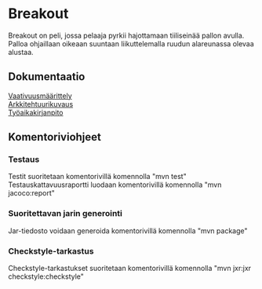 # Breakout
Breakout on peli, jossa pelaaja pyrkii hajottamaan tiiliseinää pallon avulla. Palloa ohjaillaan oikeaan suuntaan liikuttelemalla ruudun alareunassa olevaa alustaa.  
## Dokumentaatio 
[Vaativuusmäärittely](https://github.com/esostolv/ot-harjoitustyo/blob/master/dokumentaatio/vaativuusmaarittely.md) <br>
[Arkkitehtuurikuvaus](https://github.com/esostolv/ot-harjoitustyo/blob/master/dokumentaatio/arkkitehtuuri.md) <br>
[Työaikakirjanpito](https://github.com/esostolv/ot-harjoitustyo/blob/master/dokumentaatio/tyoaikakirjanpito.md) <br>
## Komentoriviohjeet
### Testaus
Testit suoritetaan komentorivillä komennolla "mvn test" <br>
Testauskattavuusraportti luodaan komentorivillä komennolla "mvn jacoco:report" <br> 
### Suoritettavan jarin generointi
Jar-tiedosto voidaan generoida komentorivillä komennolla "mvn package" <br>
### Checkstyle-tarkastus
Checkstyle-tarkastukset suoritetaan komentorivillä komennolla "mvn jxr:jxr checkstyle:checkstyle"
